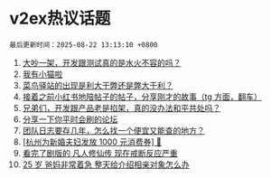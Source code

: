# v2ex热议话题

`最后更新时间：2025-08-22 13:13:10 +0800`

1. [大吵一架，开发跟测试真的是水火不容的吗？](https://www.v2ex.com/t/1153954)
1. [我有小猫啦](https://www.v2ex.com/t/1154168)
1. [菜鸟驿站的出现是利大于弊还是弊大于利？](https://www.v2ex.com/t/1154074)
1. [接着之前小红书地陪帖子的帖子，分享刚才的故事（tg 方面，翻车）](https://www.v2ex.com/t/1154097)
1. [兄弟们，开发跟产品老是掐架，真的没办法和平共处吗？](https://www.v2ex.com/t/1153969)
1. [分享一下你平时会刷的论坛](https://www.v2ex.com/t/1153998)
1. [团队日志要存几年，怎么找一个便宜又能查的地方？](https://www.v2ex.com/t/1154038)
1. [[杭州为新婚夫妇发放 1000 元消费券] 🤡](https://www.v2ex.com/t/1154122)
1. [看完了剧版的 凡人修仙传 现在戒断反应严重](https://www.v2ex.com/t/1154054)
1. [25 岁 爸妈非常着急 整天给介绍相亲对象怎么办](https://www.v2ex.com/t/1153977)

